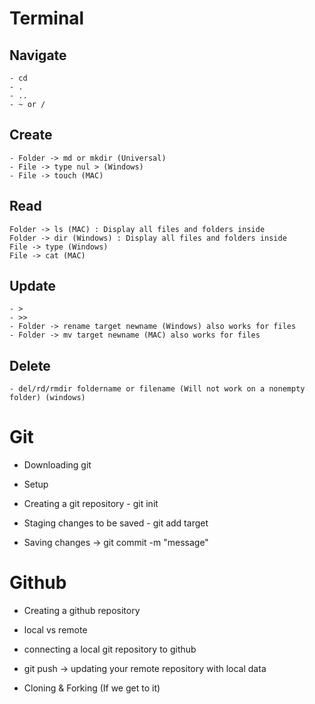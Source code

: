 # Terminal


## Navigate
    - cd
    - .
    - ..
    - ~ or /


## Create
    - Folder -> md or mkdir (Universal)
    - File -> type nul > (Windows)
    - File -> touch (MAC)

## Read
    Folder -> ls (MAC) : Display all files and folders inside
    Folder -> dir (Windows) : Display all files and folders inside
    File -> type (Windows)
    File -> cat (MAC)

## Update
    - >
    - >>
    - Folder -> rename target newname (Windows) also works for files
    - Folder -> mv target newname (MAC) also works for files

## Delete
    - del/rd/rmdir foldername or filename (Will not work on a nonempty folder) (windows)

# Git

- Downloading git
- Setup

- Creating a git repository - git init
- Staging changes to be saved - git add target
- Saving changes -> git commit -m "message"

# Github

- Creating a github repository
- local vs remote
- connecting a local git repository to github
- git push -> updating your remote repository with local data

- Cloning & Forking (If we get to it)